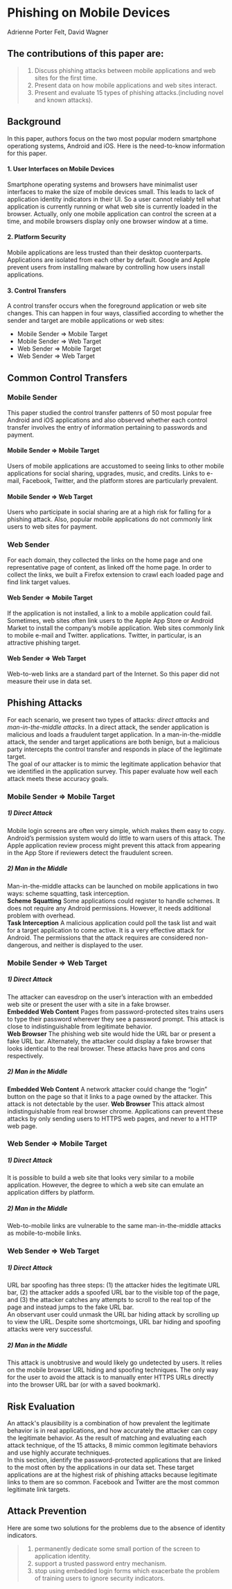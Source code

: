 Phishing on Mobile Devices
====
Adrienne Porter Felt, David Wagner

## The contributions of this paper are:
> 1. Discuss phishing attacks between mobile applications and web sites for the first time.
> 2. Present data on how mobile applications and web sites interact.
> 3. Present and evaluate 15 types of phishing attacks.(including novel and known attacks).

## Background
  In this paper, authors focus on the two most popular modern smartphone operationg systems, Android and iOS.
  Here is the need-to-know information for this paper.

#### 1. User Interfaces on Mobile Devices
  Smartphone operating systems and browsers have minimalist user interfaces to make the size of mobile devices small.
  This leads to lack of application identity indicators in their UI.
  So a user cannot reliably tell what application is currently running or what web site is currently loaded in the browser.
  Actually, only one mobile application can control the screen at a time,
  and mobile browsers display only one browser window at a time.
  
#### 2. Platform Security
  Mobile applications are less trusted than their desktop cuonterparts.
  Applications are isolated from each other by default.
  Google and Apple prevent users from installing malware by controlling how users install applications.
  
#### 3. Control Transfers
  A control transfer occurs when the foreground application or web site changes.
  This can happen in four ways, classified according to whether the sender and target are mobile applications or web sites:
  - Mobile Sender ⇒ Mobile Target
  - Mobile Sender ⇒ Web Target
  - Web Sender ⇒ Mobile Target
  - Web Sender ⇒ Web Target

## Common Control Transfers
### Mobile Sender
  This paper studied the control transfer pattenrs of 50 most popular free Android and iOS applications and also observed whether each control transfer involves the entry of information pertaining to passwords and payment.
#### Mobile Sender ⇒ Mobile Target
  Users of mobile applications are accustomed to seeing links to other mobile applications for social sharing, upgrades, music, and credits. Links to e-mail, Facebook, Twitter, and the platform stores are particularly prevalent.

#### Mobile Sender ⇒ Web Target
  Users who participate in social sharing are at a high risk for falling for a phishing attack. Also, popular mobile applications do not commonly link users to web sites for payment.

### Web Sender
  For each domain, they collected the links on the home page and one representative page of content, as linked off the home page. In order to collect the links, we built a Firefox extension to crawl each loaded page and find link target values. 

#### Web Sender ⇒ Mobile Target
  If the application is not installed, a link to a mobile application could fail. Sometimes, web sites often link users to the Apple App Store or Android Market to install the company’s mobile application. Web sites commonly link to mobile e-mail and Twitter.  applications. Twitter, in particular, is an attractive phishing target.

#### Web Sender ⇒ Web Target
  Web-to-web links are a standard part of the Internet. So this paper did not measure their use in data set.


## Phishing Attacks
  For each scenario, we present two types of attacks: *direct attacks* and *man-in-the-middle attacks*. In a direct attack, the sender application is malicious and loads a fraudulent target application. In a man-in-the-middle attack, the sender and target applications are both benign, but a malicious party intercepts the control transfer and responds in place of the legitimate target.  
  The goal of our attacker is to mimic the legitimate application behavior that we identified in the application survey. This paper evaluate how well each attack meets these accuracy goals.

### Mobile Sender ⇒ Mobile Target
##### 1) Direct Attack
  Mobile login screens are often very simple, which makes them easy to copy. Android’s permission system would do little to warn users of this attack. The Apple application review process might prevent this attack from appearing in the App Store if reviewers detect the fraudulent screen.

##### 2) Man in the Middle
  Man-in-the-middle attacks can be launched on mobile applications in two ways: scheme squatting, task interception.  
  **Scheme Squatting**  Some applications could register to handle schemes. It does not require any Android permissions. However, it needs additional problem with overhead.  
  **Task Interception** A malicious application could poll the task list and wait for a target application to come active. It is a very effective attack for Android. The permissions that the attack requires are considered non-dangerous, and neither is displayed to the user.

### Mobile Sender ⇒ Web Target
##### 1) Direct Attack
  The attacker can eavesdrop on the user’s interaction with an embedded web site or present the user with a site in a fake browser.  
  **Embedded Web Content** Pages from password-protected sites trains users to type their password wherever they see a password prompt. This attack is close to indistinguishable from legitimate behavior.  
  **Web Browser** The phishing web site would hide the URL bar or present a fake URL bar. Alternately, the attacker could display a fake browser that looks identical to the real browser. These attacks have pros and cons respectively.

##### 2) Man in the Middle
  **Embedded Web Content** A network attacker could change the “login” button on the page so that it links to a page owned by the attacker. This attack is not detectable by the user.
  **Web Browser** This attack almost indistinguishable from real browser chrome. Applications can prevent these attacks by only sending users to HTTPS web pages, and never to a HTTP web page.

### Web Sender ⇒ Mobile Target
##### 1) Direct Attack
  It is possible to build a web site that looks very similar to a mobile application. However, the degree to which a web site can emulate
an application differs by platform.

##### 2) Man in the Middle
  Web-to-mobile links are vulnerable to the same man-in-the-middle attacks as mobile-to-mobile links.

### Web Sender ⇒ Web Target
##### 1) Direct Attack
  URL bar spoofing has three steps: (1) the attacker hides the legitimate URL bar, (2) the attacker adds a spoofed URL bar to the visible top of the page, and (3) the attacker catches any attempts to scroll to the real top of the page and instead jumps to the fake URL bar.  
  An observant user could unmask the URL bar hiding attack by scrolling up to view the URL. Despite some shortcmoings, URL bar hiding and spoofing attacks were very successful.

##### 2) Man in the Middle
  This attack is unobtrusive and would likely go undetected by users. It relies on the mobile browser URL hiding and spoofing techniques. The only way for the user to avoid the attack is to manually enter HTTPS URLs directly into the browser URL bar (or with a saved bookmark).


## Risk Evaluation
  An attack's plausibility is a combination of how prevalent the legitimate behavior is in real applications, and how accurately the attacker can copy the legitimate behavior. As the result of matching and evaluating each attack technique, of the 15 attacks, 8 mimic common legitimate behaviors and use highly accurate techniques.  
  In this section, identify the password-protected applications that are linked to the most often by the applications in our data set. These target applications are at the highest risk of phishing attacks because legitimate links to them are so common. Facebook and Twitter are the most common legitimate link targets.
 
## Attack Prevention
  Here are some two solutions for the problems due to the absence of identity indicators.
  > 1. permanently dedicate some small portion of the screen to application identity.  
  > 2. support a trusted password entry mechanism.  
  > 3. stop using embedded login forms which exacerbate the problem of training users to ignore security indicators.  
